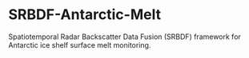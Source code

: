 # SRBDF-Antarctic-Melt
Spatiotemporal Radar Backscatter Data Fusion (SRBDF) framework for Antarctic ice shelf surface melt monitoring.

